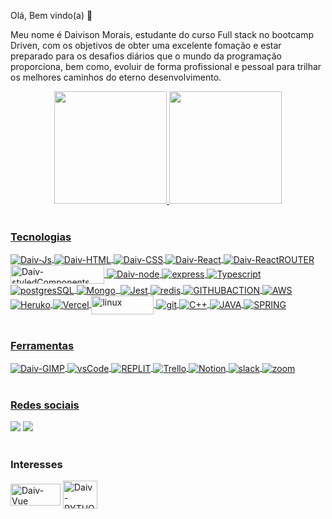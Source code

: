 Olá, Bem vindo(a) 👋

Meu nome é Daivison Morais, estudante do curso Full stack no bootcamp Driven, com os objetivos de obter uma excelente fomação e estar preparado para os desafios diários que o mundo da programação proporciona, bem como, evoluir de forma profissional e pessoal para trilhar os melhores caminhos do eterno desenvolvimento.

<div align="center">
  <a href="https://github.com/Daivison-Morais">
  <img height="180em" src="https://github-readme-stats-sigma-five.vercel.app/api?username=Daivison-Morais&show_icons=true&theme=radical&include_all_commits=true&count_private=true">  
  <img height="180em" src="https://github-readme-stats-sigma-five.vercel.app/api/top-langs/?username=Daivison-Morais&layout=compact&langs_count=7&theme=radical">
</div>
  <br/>
  
   <h3>Tecnologias</h3>
<div style="display: inline_block">
  <img align="center" alt="Daiv-Js"  src="https://img.shields.io/badge/JavaScript-F7DF1E?style=for-the-badge&logo=javascript&logoColor=black">
  <img align="center" alt="Daiv-HTML" src="https://img.shields.io/badge/HTML-239120?style=for-the-badge&logo=html5&logoColor=white">
  <img align="center" alt="Daiv-CSS"  src="https://img.shields.io/badge/CSS-239120?&style=for-the-badge&logo=css3&logoColor=white">  
  <img align="center" alt="Daiv-React" src="https://img.shields.io/badge/React-20232A?style=for-the-badge&logo=react&logoColor=61DAFB">
  <img align="center" alt="Daiv-ReactROUTER"  src="https://img.shields.io/badge/React_Router-CA4245?style=for-the-badge&logo=react-router&logoColor=white">
  <img align="center" alt="Daiv-styledComponents" height="30" width="150" src="https://img.shields.io/badge/styled--components-DB7093?style=for-the-badge&       logo=styled-components&logoColor=white">
  
  <img align="center" alt="Daiv-node" src="https://img.shields.io/badge/Node.js-43853D?style=for-the-badge&logo=node.js&                  logoColor=white">
  <img align="center" alt="express" src="https://img.shields.io/badge/Express.js-404D59?style=for-the-badge">
  <img align="center" alt="Typescript" src="https://img.shields.io/badge/TypeScript-007ACC?style=for-the-badge&logo=typescript&            logoColor=white">
     <img align="center" alt="postgresSQL" src="https://img.shields.io/badge/PostgreSQL-316192?style=for-the-badge&logo=postgresql&      logoColor=white">
  <img align="center" alt="Mongo" src="https://img.shields.io/badge/MongoDB-4EA94B?style=for-the-badge&logo=mongodb&                    logoColor=white">
  <img align="center" alt="" src="https://img.shields.io/badge/Prisma-3982CE?style=for-the-badge&logo=Prisma&logoColor=white">    
  <img align="center" alt="Jest" src="https://img.shields.io/badge/Jest-323330?style=for-the-badge&logo=Jest&logoColor=white">
  <img align="center" alt="redis" src="https://img.shields.io/badge/redis-%23DD0031.svg?&style=for-the-badge&logo=redis&                logoColor=white">
  
  
  
  <img align="center" alt="GITHUBACTION"  src="https://img.shields.io/badge/GitHub_Actions-2088FF?style=for-the-badge&logo=github-actions&logoColor=white">
  <img align="center" alt="AWS" src="https://img.shields.io/badge/Amazon_AWS-FF9900?style=for-the-badge&logo=amazonaws&logoColor=white">
  <img align="center" alt="Heruko" src="https://img.shields.io/badge/Heroku-430098?style=for-the-badge&logo=heroku&                      logoColor=white">
  <img align="center" alt="Vercel" src="https://img.shields.io/badge/Vercel-000000?style=for-the-badge&logo=vercel&                      logoColor=white">
  <img align="center" alt="linux" height="30" width="100" src="https://img.shields.io/badge/Linux-FCC624?style=for-the-badge&logo=linux&logoColor=black">
  <img align="center" alt="git" src="https://img.shields.io/badge/GIT-E44C30?style=for-the-badge&logo=git&logoColor=white">
  <img align="center" alt="C++" src="https://img.shields.io/badge/C%2B%2B-00599C?style=for-the-badge&logo=c%2B%2B&logoColor=white">
  <img align="center" alt="JAVA" src="https://img.shields.io/badge/Java-ED8B00?style=for-the-badge&logo=openjdk&logoColor=white">
  <img align="center" alt="SPRING" src="https://img.shields.io/badge/Spring-6DB33F?style=for-the-badge&logo=spring&logoColor=white">  
  </div>
    
<div> 
   <br/>
  <h3>Ferramentas</h3>
    <img align="center" alt="Daiv-GIMP" src="https://img.shields.io/badge/gimp-5C5543?style=for-the-badge&logo=gimp&logoColor=white">
    <img align="center" alt="vsCode" src="https://img.shields.io/badge/Visual_Studio-5C2D91?style=for-the-badge&logo=visual%20studio&logoColor=white">
    <img align="center" alt="REPLIT" src="https://img.shields.io/badge/replit-667881?style=for-the-badge&logo=replit&logoColor=white">
    <img align="center" alt="Trello" src="https://img.shields.io/badge/Trello-0052CC?style=for-the-badge&logo=trello&                      logoColor=white">
    <img align="center" alt="Notion" src="https://img.shields.io/badge/Notion-000000?style=for-the-badge&logo=notion&                      logoColor=white">
    <img align="center" alt="slack" src="https://img.shields.io/badge/Slack-4A154B?style=for-the-badge&logo=slack&logoColor=white">
    <img align="center" alt="zoom" src="https://img.shields.io/badge/Zoom-2D8CFF?style=for-the-badge&logo=zoom&logoColor=white"> 
</div>
  
<div> 
   <br/>
   <h3>Redes sociais</h3>
   <a href = "mailto:daivison13pinheiro@gmail.com"><img src="https://img.shields.io/badge/Gmail-D14836?style=for-the-badge&logo=gmail&logoColor=white" target="_blank"></a>
   <a href="https://www.linkedin.com/in/daivison-morais-197b9a203/" target="_blank"><img src="https://img.shields.io/badge/-LinkedIn-%230077B5?style=for-the-badge&logo=linkedin&logoColor=white" target="_blank"></a> 
</div>
  
<div>
    <br/>
    <h3>Interesses</h3>
    <img align="center" alt="Daiv-Vue" height="35" width="80" src="https://img.shields.io/badge/Vue.js-35495E?style=for-the-badge&logo=vue.js&logoColor=4FC08D">
    <img align="center" alt="Daiv-PYTHON" height="45" width="55" src="https://cdn.jsdelivr.net/gh/devicons/devicon/icons/python/python-original.svg">
</div>
       

